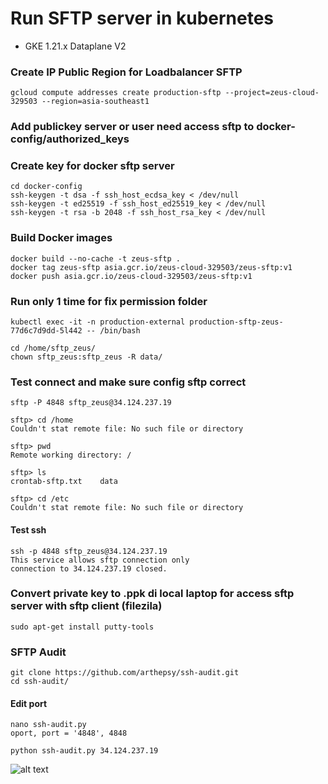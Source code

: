 # Run SFTP server in kubernetes
- GKE 1.21.x Dataplane V2

### Create IP Public Region for Loadbalancer SFTP
```
gcloud compute addresses create production-sftp --project=zeus-cloud-329503 --region=asia-southeast1
```
### Add publickey server or user need access sftp to docker-config/authorized_keys

### Create key for docker sftp server ###
```
cd docker-config
ssh-keygen -t dsa -f ssh_host_ecdsa_key < /dev/null
ssh-keygen -t ed25519 -f ssh_host_ed25519_key < /dev/null
ssh-keygen -t rsa -b 2048 -f ssh_host_rsa_key < /dev/null
```

### Build Docker images
```
docker build --no-cache -t zeus-sftp .
docker tag zeus-sftp asia.gcr.io/zeus-cloud-329503/zeus-sftp:v1
docker push asia.gcr.io/zeus-cloud-329503/zeus-sftp:v1
```


### Run only 1 time for fix permission folder
```
kubectl exec -it -n production-external production-sftp-zeus-77d6c7d9dd-5l442 -- /bin/bash

cd /home/sftp_zeus/
chown sftp_zeus:sftp_zeus -R data/
```

### Test connect and make sure config sftp correct
```
sftp -P 4848 sftp_zeus@34.124.237.19

sftp> cd /home
Couldn't stat remote file: No such file or directory

sftp> pwd
Remote working directory: /

sftp> ls
crontab-sftp.txt    data

sftp> cd /etc
Couldn't stat remote file: No such file or directory
```
#### Test ssh
```
ssh -p 4848 sftp_zeus@34.124.237.19
This service allows sftp connection only
connection to 34.124.237.19 closed.
```


### Convert private key to .ppk di local laptop for access sftp server with sftp client (filezila)
```
sudo apt-get install putty-tools
```

### SFTP Audit
```
git clone https://github.com/arthepsy/ssh-audit.git
cd ssh-audit/
```
#### Edit port
```
nano ssh-audit.py
oport, port = '4848', 4848
```
```
python ssh-audit.py 34.124.237.19
```
![alt text](https://i.imgur.com/m9tVIX8.png)
